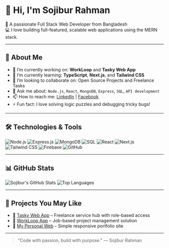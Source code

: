 # 👋 Hi, I'm Sojibur Rahman

🚀 A passionate Full Stack Web Developer from Bangladesh  
💻 I love building full-featured, scalable web applications using the MERN stack.

---

## 💼 About Me

- 🔭 I’m currently working on: **WorkLoop** and **Tasky Web App**
- 🌱 I’m currently learning: **TypeScript**, **Next.js**, and **Tailwind CSS**
- 👯 I’m looking to collaborate on: Open Source Projects and Freelance Tasks
- 💬 Ask me about: `Node.js`, `React`, `MongoDB`, `Express`, `SQL`, `API development`
- 📫 How to reach me: [LinkedIn](https://www.linkedin.com/in/your-profile) | [Facebook](https://www.facebook.com/your-profile)  
- ⚡ Fun fact: I love solving logic puzzles and debugging tricky bugs!

---

## 🛠️ Technologies & Tools

![Node.js](https://img.shields.io/badge/Node.js-339933?style=for-the-badge&logo=nodedotjs&logoColor=white)
![Express.js](https://img.shields.io/badge/Express.js-000000?style=for-the-badge&logo=express&logoColor=white)
![MongoDB](https://img.shields.io/badge/MongoDB-4EA94B?style=for-the-badge&logo=mongodb&logoColor=white)
![SQL](https://img.shields.io/badge/SQL-4479A1?style=for-the-badge&logo=postgresql&logoColor=white)
![React](https://img.shields.io/badge/React-20232A?style=for-the-badge&logo=react&logoColor=61DAFB)
![Next.js](https://img.shields.io/badge/Next.js-000000?style=for-the-badge&logo=nextdotjs&logoColor=white)
![Tailwind CSS](https://img.shields.io/badge/TailwindCSS-06B6D4?style=for-the-badge&logo=tailwindcss&logoColor=white)
![Firebase](https://img.shields.io/badge/Firebase-FFCA28?style=for-the-badge&logo=firebase&logoColor=white)
![GitHub](https://img.shields.io/badge/GitHub-181717?style=for-the-badge&logo=github&logoColor=white)

---

## 📊 GitHub Stats

![Sojibur's GitHub Stats](https://github-readme-stats.vercel.app/api?username=SojiburAsif&show_icons=true&theme=radical)
![Top Languages](https://github-readme-stats.vercel.app/api/top-langs/?username=SojiburAsif&layout=compact&theme=radical)

---

## 🧰 Projects You May Like

- 🔗 [Tasky Web App](https://github.com/SojiburAsif/Tasky-web-backend) – Freelance service hub with role-based access
- 🔗 [WorkLoop App](https://github.com/SojiburAsif/WorkLoop-web) – Job-based project management solution
- 🔗 [My Personal Web](https://github.com/SojiburAsif/My-Personal-web) – Simple responsive portfolio site

---

> "Code with passion, build with purpose." — Sojibur Rahman
